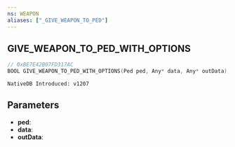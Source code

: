 ```yaml
---
ns: WEAPON
aliases: ["_GIVE_WEAPON_TO_PED"]
---
```

## GIVE_WEAPON_TO_PED_WITH_OPTIONS

```c
// 0xBE7E42B07FD317AC
BOOL GIVE_WEAPON_TO_PED_WITH_OPTIONS(Ped ped, Any* data, Any* outData);
```

```
NativeDB Introduced: v1207
```

## Parameters
* **ped**:
* **data**:
* **outData**:

